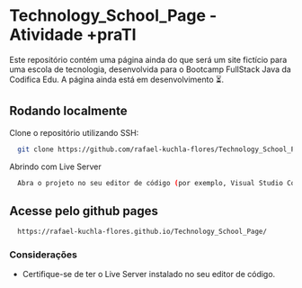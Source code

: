 # Technology_School_Page - Atividade +praTI

Este repositório contém uma página ainda do que será um site fictício para uma escola de tecnologia, desenvolvida para o Bootcamp FullStack Java da Codifica Edu. A página ainda está em desenvolvimento ⏳.

## Rodando localmente

Clone o repositório utilizando SSH:

```bash
  git clone https://github.com/rafael-kuchla-flores/Technology_School_Page.git
```


Abrindo com Live Server

```bash
  Abra o projeto no seu editor de código (por exemplo, Visual Studio Code) e clique com o botão direito no arquivo index.html e selecione "Open with Live Server".
```


## Acesse pelo github pages

```bash
  https://rafael-kuchla-flores.github.io/Technology_School_Page/
```

### Considerações

- Certifique-se de ter o Live Server instalado no seu editor de código.

